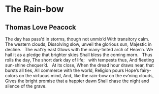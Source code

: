 # The Rain-bow
## Thomas Love Peacock
The day has pass’d in storms, though not unmix’d
With transitory calm.   The western clouds,
Dissolving slow, unveil the glorious sun,
Majestic in decline.   The wat’ry east
Glows with the many-tinted arch of Heav’n.
We hail it as a pledge that brighter skies
Shall bless the coming morn.   Thus rolls the day,
The short dark day of life;   with tempests thus,
And fleeting sun-shine chequer’d.   At its close,
When the dread hour draws near, that bursts all ties,
All commerce with the world, Religion pours
Hope’s fairy-colors on the virtuous mind,
And, like the rain-bow on the ev’ning clouds,
Gives the bright promise that a happier dawn
Shall chase the night and silence of the grave.